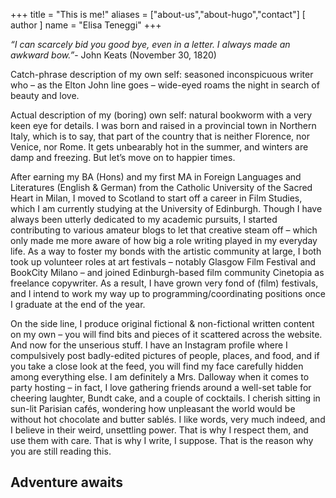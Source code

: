 +++
title = "This is me!"
aliases = ["about-us","about-hugo","contact"]
[ author ]
  name = "Elisa Teneggi"
+++

*“I can scarcely bid you good bye, even in a letter. I always made an awkward bow.”*- John Keats (November 30, 1820)

Catch-phrase description of my own self: seasoned inconspicuous writer who – as the Elton John line goes – wide-eyed roams the night in search of beauty and love.

Actual description of my (boring) own self: natural bookworm with a very keen eye for details. I was born and raised in a provincial town in Northern Italy, which is to say, that part of the country that is neither Florence, nor Venice, nor Rome. It gets unbearably hot in the summer, and winters are damp and freezing. But let’s move on to happier times.

After earning my BA (Hons) and my first MA in Foreign Languages and Literatures (English & German) from the Catholic University of the Sacred Heart in Milan, I moved to Scotland to start off a career in Film Studies, which I am currently studying at the University of Edinburgh. Though I have always been utterly dedicated to my academic pursuits, I started contributing to various amateur blogs to let that creative steam off – which only made me more aware of how big a role writing played in my everyday life. As a way to foster my bonds with the artistic community at large, I both took up volunteer roles at art festivals – notably Glasgow Film Festival and BookCity Milano – and joined Edinburgh-based film community Cinetopia as freelance copywriter. As a result, I have grown very fond of (film) festivals, and I intend to work my way up to programming/coordinating positions once I graduate at the end of the year.

On the side line, I produce original fictional & non-fictional written content on my own – you will find bits and pieces of it scattered across the website.
And now for the unserious stuff. I have an Instagram profile where I compulsively post badly-edited pictures of people, places, and food, and if you take a close look at the feed, you will find my face carefully hidden among everything else. I am definitely a Mrs. Dalloway when it comes to party hosting – in fact, I love gathering friends around a well-set table for cheering laughter, Bundt cake, and a couple of cocktails. I cherish sitting in sun-lit Parisian cafés, wondering how unpleasant the world would be without hot chocolate and butter sablés. I like words, very much indeed, and I believe in their weird, unsettling power. That is why I respect them, and use them with care. That is why I write, I suppose. That is the reason why you are still reading this.

## Adventure awaits



